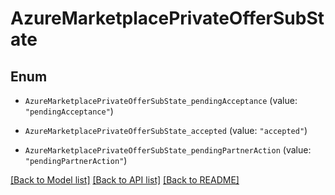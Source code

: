 # AzureMarketplacePrivateOfferSubState

## Enum


* `AzureMarketplacePrivateOfferSubState_pendingAcceptance` (value: `"pendingAcceptance"`)

* `AzureMarketplacePrivateOfferSubState_accepted` (value: `"accepted"`)

* `AzureMarketplacePrivateOfferSubState_pendingPartnerAction` (value: `"pendingPartnerAction"`)


[[Back to Model list]](../README.md#documentation-for-models) [[Back to API list]](../README.md#documentation-for-api-endpoints) [[Back to README]](../README.md)


